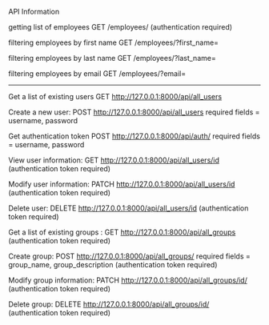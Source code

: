 API Information

getting list of employees
GET /employees/ (authentication required)

filtering employees by first name
GET /employees/?first_name=

filtering employees by last name
GET /employees/?last_name=

filtering employees by email
GET /employees/?email=

________________________________

Get a list of existing users
GET http://127.0.0.1:8000/api/all_users

Create a new user:
POST http://127.0.0.1:8000/api/all_users    required fields = username,  password

Get authentication token
POST http://127.0.0.1:8000/api/auth/    required fields = username,  password

View user information:
GET http://127.0.0.1:8000/api/all_users/id (authentication token required)

Modify user information:
PATCH http://127.0.0.1:8000/api/all_users/id (authentication token required)

Delete user:
DELETE http://127.0.0.1:8000/api/all_users/id (authentication token required)

Get a list of existing groups :
GET http://127.0.0.1:8000/api/all_groups (authentication token required)

Create group:
POST http://127.0.0.1:8000/api/all_groups/	required fields = group_name, group_description (authentication token required)

Modify group information:
PATCH http://127.0.0.1:8000/api/all_groups/id/ (authentication token required)

Delete group:
DELETE  http://127.0.0.1:8000/api/all_groups/id/ (authentication token required)